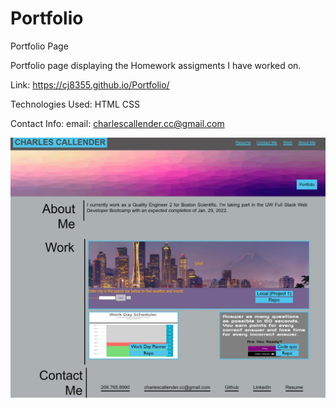 # Portfolio
Portfolio Page

Portfolio page displaying the Homework assigments I have worked on.

Link: https://cj8355.github.io/Portfolio/

Technologies Used:
HTML
CSS


Contact Info:
email: charlescallender.cc@gmail.com


![ScreenShot](./portfolio2.jpg)